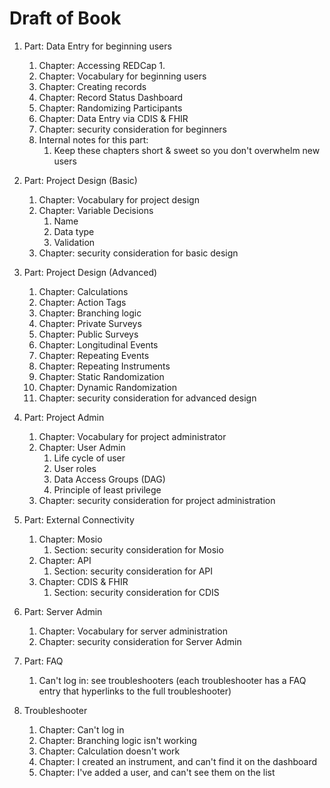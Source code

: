 Draft of Book
=================

1.  Part: Data Entry for beginning users
    1.  Chapter: Accessing REDCap
        1.
    1.  Chapter: Vocabulary for beginning users
    1.  Chapter: Creating records
    1.  Chapter: Record Status Dashboard
    1.  Chapter: Randomizing Participants
    1.  Chapter: Data Entry via CDIS & FHIR
    1.  Chapter: security consideration for beginners
    1.  Internal notes for this part:
        1.  Keep these chapters short & sweet so you don't overwhelm new users

1.  Part: Project Design (Basic)
    1. Chapter: Vocabulary for project design
    1. Chapter: Variable Decisions
       1.  Name
       1.  Data type
       1.  Validation
    1. Chapter: security consideration for basic design

1.  Part: Project Design (Advanced)
    1. Chapter: Calculations
    1. Chapter: Action Tags
    1. Chapter: Branching logic
    1. Chapter: Private Surveys
    1. Chapter: Public Surveys
    1. Chapter: Longitudinal Events
    1. Chapter: Repeating Events
    1. Chapter: Repeating Instruments
    1. Chapter: Static Randomization
    1. Chapter: Dynamic Randomization
    1. Chapter: security consideration for advanced design

1.  Part: Project Admin
    1.  Chapter: Vocabulary for project administrator
    1.  Chapter: User Admin
        1.  Life cycle of user
        1.  User roles
        1.  Data Access Groups (DAG)
        1.  Principle of least privilege
    1.  Chapter: security consideration for project administration

1.  Part: External Connectivity
    1.  Chapter: Mosio
        1.  Section: security consideration for Mosio
    1. Chapter: API
        1.  Section: security consideration for API
    1. Chapter: CDIS & FHIR
        1.  Section: security consideration for CDIS

1.  Part: Server Admin
    1.  Chapter: Vocabulary for server administration
    1.  Chapter: security consideration for Server Admin

1.  Part: FAQ
    1.  Can't log in: see troubleshooters (each troubleshooter has a FAQ entry that hyperlinks to the full troubleshooter)

1.  Troubleshooter
    1.  Chapter: Can't log in
    1.  Chapter: Branching logic isn't working
    1.  Chapter: Calculation doesn't work
    1.  Chapter: I created an instrument, and can't find it on the dashboard
    1.  Chapter: I've added a user, and can't see them on the list
